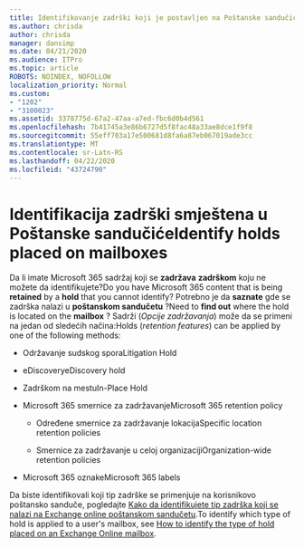 ```yaml
---
title: Identifikovanje zadrški koji je postavljen na Poštanske sandučiće
ms.author: chrisda
author: chrisda
manager: dansimp
ms.date: 04/21/2020
ms.audience: ITPro
ms.topic: article
ROBOTS: NOINDEX, NOFOLLOW
localization_priority: Normal
ms.custom:
- "1202"
- "3100023"
ms.assetid: 3378775d-67a2-47aa-a7ed-fbc6d0b4d561
ms.openlocfilehash: 7b41745a3e86b6727d5f8fac48a33ae8dce1f9f8
ms.sourcegitcommit: 55eff703a17e500681d8fa6a87eb067019ade3cc
ms.translationtype: MT
ms.contentlocale: sr-Latn-RS
ms.lasthandoff: 04/22/2020
ms.locfileid: "43724790"
---
```

# <a name="identify-holds-placed-on-mailboxes"></a><span data-ttu-id="86961-102">Identifikacija zadrški smještena u Poštanske sandučiće</span><span class="sxs-lookup"><span data-stu-id="86961-102">Identify holds placed on mailboxes</span></span>

<span data-ttu-id="86961-103">Da li imate Microsoft 365 sadržaj koji se **zadržava** **zadrškom** koju ne možete da identifikujete?</span><span class="sxs-lookup"><span data-stu-id="86961-103">Do you have Microsoft 365 content that is being **retained** by a **hold** that you cannot identify?</span></span> <span data-ttu-id="86961-104">Potrebno je da **saznate** gde se zadrška nalazi u **poštanskom sandučetu** ?</span><span class="sxs-lookup"><span data-stu-id="86961-104">Need to **find out** where the hold is located on the **mailbox** ?</span></span> <span data-ttu-id="86961-105">Sadrži (*Opcije zadržavanja*) može da se primeni na jedan od sledećih načina:</span><span class="sxs-lookup"><span data-stu-id="86961-105">Holds (*retention features*) can be applied by one of the following methods:</span></span>
  
- <span data-ttu-id="86961-106">Održavanje sudskog spora</span><span class="sxs-lookup"><span data-stu-id="86961-106">Litigation Hold</span></span>

- <span data-ttu-id="86961-107">eDiscovery</span><span class="sxs-lookup"><span data-stu-id="86961-107">eDiscovery hold</span></span>

- <span data-ttu-id="86961-108">Zadrškom na mestu</span><span class="sxs-lookup"><span data-stu-id="86961-108">In-Place Hold</span></span>

- <span data-ttu-id="86961-109">Microsoft 365 smernice za zadržavanje</span><span class="sxs-lookup"><span data-stu-id="86961-109">Microsoft 365 retention policy</span></span> 

  - <span data-ttu-id="86961-110">Određene smernice za zadržavanje lokacija</span><span class="sxs-lookup"><span data-stu-id="86961-110">Specific location retention policies</span></span>

  - <span data-ttu-id="86961-111">Smernice za zadržavanje u celoj organizaciji</span><span class="sxs-lookup"><span data-stu-id="86961-111">Organization-wide retention policies</span></span>

- <span data-ttu-id="86961-112">Microsoft 365 oznake</span><span class="sxs-lookup"><span data-stu-id="86961-112">Microsoft 365 labels</span></span>

<span data-ttu-id="86961-113">Da biste identifikovali koji tip zadrške se primenjuje na korisnikovo poštansko sanduče, pogledajte [Kako da identifikujete tip zadrška koji se nalazi na Exchange online poštanskom sandučetu](https://docs.microsoft.com/office365/securitycompliance/identify-a-hold-on-an-exchange-online-mailbox).</span><span class="sxs-lookup"><span data-stu-id="86961-113">To identify which type of hold is applied to a user's mailbox, see [How to identify the type of hold placed on an Exchange Online mailbox](https://docs.microsoft.com/office365/securitycompliance/identify-a-hold-on-an-exchange-online-mailbox).</span></span>
